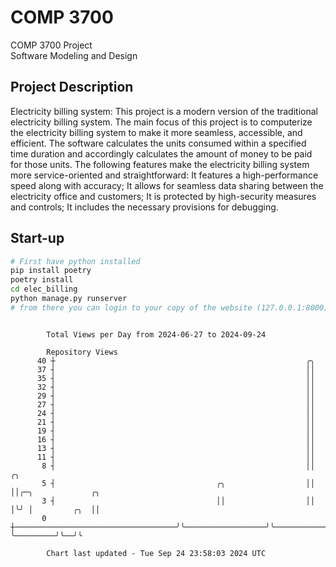 # COMP 3700
COMP 3700 Project  
Software Modeling and Design
## Project Description
Electricity billing system: This project is a modern version of the traditional electricity billing system. The main focus of this project is to computerize the electricity billing system to make it more seamless, accessible, and efficient. The software calculates the units consumed within a specified time duration and accordingly calculates the amount of money to be paid for those units. The following features make the electricity billing system more service-oriented and straightforward: It features a high-performance speed along with accuracy; It allows for seamless data sharing between the electricity office and customers; It is protected by high-security measures and controls; It includes the necessary provisions for debugging.

## Start-up
```bash
# First have python installed
pip install poetry
poetry install
cd elec_billing
python manage.py runserver
# from there you can login to your copy of the website (127.0.0.1:8000), default creds are admin/admin
```

```

        Total Views per Day from 2024-06-27 to 2024-09-24

        Repository Views
      40 ┼                                                        ╭╮
      37 ┤                                                        ││
      35 ┤                                                        ││
      32 ┤                                                        ││
      29 ┤                                                        ││
      27 ┤                                                        ││
      24 ┤                                                        ││
      21 ┤                                                        ││
      19 ┤                                                        ││
      16 ┤                                                        ││
      13 ┤                                                        ││
      11 ┤                                                        ││
       8 ┤                                                        ││           ╭╮
       5 ┤                                    ╭╮                  ││           ││╭─╮             ╭╮
       3 ┤                                    ││                  ││           │╰╯ │         ╭╮  ││
       0 ┼────────────────────────────────────╯╰──────────────────╯╰───────────╯   ╰─────────╯╰──╯╰

        Chart last updated - Tue Sep 24 23:58:03 2024 UTC
        
```
